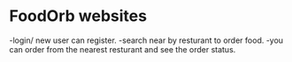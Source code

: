 # FoodOrb websites 
-login/ new user can register.
-search near by resturant to order food.
-you can order from the nearest resturant and see the order status.
